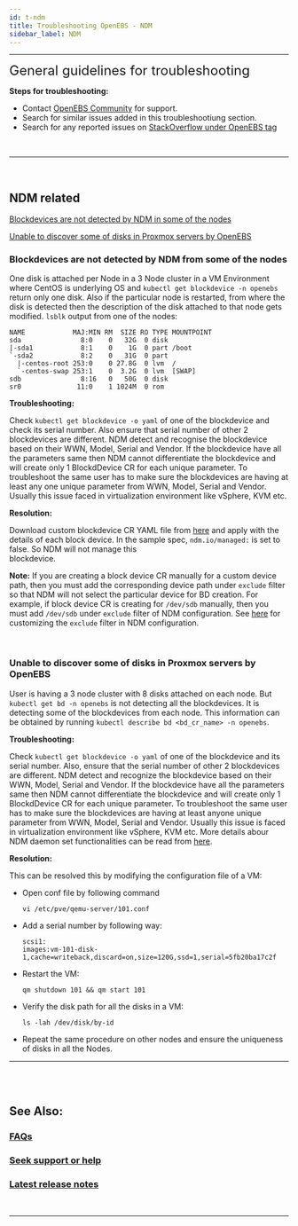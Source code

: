 ```yaml
---
id: t-ndm
title: Troubleshooting OpenEBS - NDM
sidebar_label: NDM
---
```

------

<font size="5">General guidelines for troubleshooting</font>

**Steps for troubleshooting:**

- Contact <a href="/docs/next/support.html" target="_blank">OpenEBS Community</a> for support.
- Search for similar issues added in this troubleshootiung section.
- Search for any reported issues on <a href=" https://stackoverflow.com/questions/tagged/openebs" target="_blank">StackOverflow under OpenEBS tag</a>

<br>
<hr>
<br>

## NDM related

[Blockdevices are not detected by NDM in some of the nodes](#bd-from-some-nodes-are-not-detected)

[Unable to discover some of disks in Proxmox servers by OpenEBS](#unable-to-discover-proxmox-disks)


<h3><a class="anchor" aria-hidden="true" id="bd-from-some-nodes-are-not-detected"></a>Blockdevices are not detected by NDM from some of the nodes</h3>


One disk is attached per Node in a 3 Node cluster in a VM Environment where CentOS is underlying OS and `kubectl get blockdevice -n openebs`  return only one disk. Also if the particular node is restarted, from where the disk is detected then the description of the disk attached to that node gets modified. `lsblk` output from one of the nodes:

```
NAME            MAJ:MIN RM  SIZE RO TYPE MOUNTPOINT
sda               8:0    0   32G  0 disk 
|-sda1            8:1    0    1G  0 part /boot
`-sda2            8:2    0   31G  0 part 
  |-centos-root 253:0    0 27.8G  0 lvm  /
  `-centos-swap 253:1    0  3.2G  0 lvm  [SWAP]
sdb               8:16   0   50G  0 disk 
sr0              11:0    1 1024M  0 rom 
```

**Troubleshooting:**

Check `kubectl get blockdevice -o yaml` of one of the blockdevice and check its serial number. Also ensure that serial number of other 2 blockdevices are different. NDM detect and recognise the blockdevice based on their WWN, Model, Serial and Vendor. If the blockdevice have all the parameters same then NDM cannot differentiate the blockdevice and will create only 1 BlockdDevice CR for each unique parameter. To troubleshoot the same user has to make sure the blockdevices are having at least any one unique parameter from WWN, Model, Serial and Vendor. Usually this issue faced in virtualization environment like vSphere, KVM etc.

**Resolution:**

Download custom blockdevice CR YAML file from [here](https://raw.githubusercontent.com/openebs/node-disk-manager/master/deploy/crds/openebs_v1alpha1_blockdevice_cr.yaml) and apply with the details of each block device. In the sample spec, `ndm.io/managed:` is set to false. So NDM will not manage this <br>blockdevice.

**Note:** If you are creating a block device CR manually for a custom device path, then you must add the corresponding device path under `exclude` filter so that NDM will not select the particular device for BD creation. For example, if block device CR is creating for `/dev/sdb` manually, then you must add `/dev/sdb` under `exclude` filter of NDM configuration. See [here](#Exclude-filters) for customizing the `exclude` filter in NDM configuration.

<br>

<h3><a class="anchor" aria-hidden="true" id="unable-to-discover-proxmox-disks"></a>Unable to discover some of disks in Proxmox servers by OpenEBS</h3>

User is having a 3 node cluster with 8 disks attached on each node. But `kubectl get bd -n openebs` is not detecting all the blockdevices. It is detecting some of the blockdevices from each node. This information can be obtained by running `kubectl describe bd <bd_cr_name> -n openebs`.

**Troubleshooting:**

Check `kubectl get blockdevice -o yaml` of one of the blockdevice and its serial number. Also, ensure that the serial number of other 2 blockdevices are different. NDM detect and recognize the blockdevice based on their WWN, Model, Serial and Vendor. If the blockdevice have all the parameters same then NDM cannot differentiate the blockdevice and will create only 1 BlockdDevice CR for each unique parameter. To troubleshoot the same user has to make sure the blockdevices are having at least anyone unique parameter from WWN, Model, Serial and Vendor. Usually this issue is faced in virtualization environment like vSphere, KVM etc. More details abour NDM daemon set functionalities can be read from [here](/docs/next/ndm.html#ndm-daemonset-functions).

**Resolution:**

This can be resolved this by modifying the configuration file of a VM:

- Open conf file by following command

  ```
  vi /etc/pve/qemu-server/101.conf
  ```

- Add a serial number by following way:

  ```
  scsi1: 
  images:vm-101-disk-1,cache=writeback,discard=on,size=120G,ssd=1,serial=5fb20ba17c2f
  ```

- Restart the VM:

  ```
  qm shutdown 101 && qm start 101
  ```

- Verify the disk path for all the disks in a VM:

  ```
  ls -lah /dev/disk/by-id
  ```

- Repeat the same procedure on other nodes and ensure the uniqueness of disks in all the Nodes.


<hr>
<br>
<br>

## See Also:

### [FAQs](/docs/next/faq.html)

### [Seek support or help](/docs/next/support.html)

### [Latest release notes](/docs/next/releases.html)

<br>

<hr>

<br>

